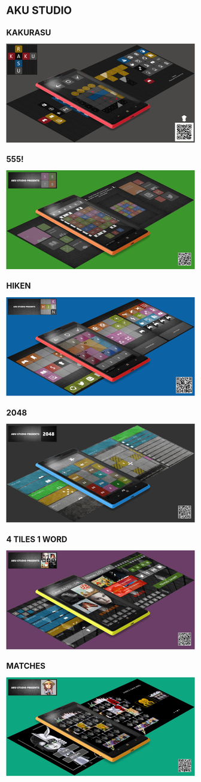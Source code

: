 # AKU STUDIO

## KAKURASU

![](./kakurasu.png)

## 555!

![](./555.png)

## HIKEN

![](./Hiken.png)

## 2048

![](./2048.png)

## 4 TILES 1 WORD

![](./4t1m.png)

## MATCHES

![](./Matches.png)